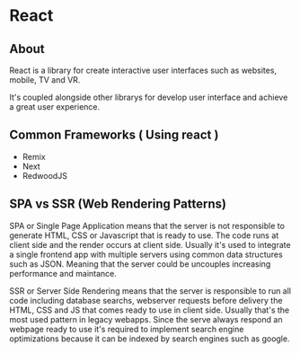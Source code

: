 # React

## About 

React is a library for create interactive user interfaces such as websites, mobile, TV and VR.

It's coupled alongside other librarys for develop user interface and achieve a great user experience.

## Common Frameworks ( Using react )

- Remix
- Next
- RedwoodJS

## SPA vs SSR (Web Rendering Patterns)

SPA or Single Page Application means that the server is not responsible to generate HTML, CSS or Javascript that is ready to use. The code runs at client side and the render occurs at client side. Usually it's used to integrate a single frontend app with multiple servers using common data structures such as JSON. Meaning that the server could be uncouples increasing performance and maintance. 

SSR or Server Side Rendering means that the server is responsible to run all code including database searchs, webserver requests before delivery the HTML, CSS and JS that comes ready to use in client side. Usually that's the most used pattern in legacy webapps. Since the serve always respond an webpage ready to use it's required to implement search engine optimizations because it can be indexed by search engines such as google.